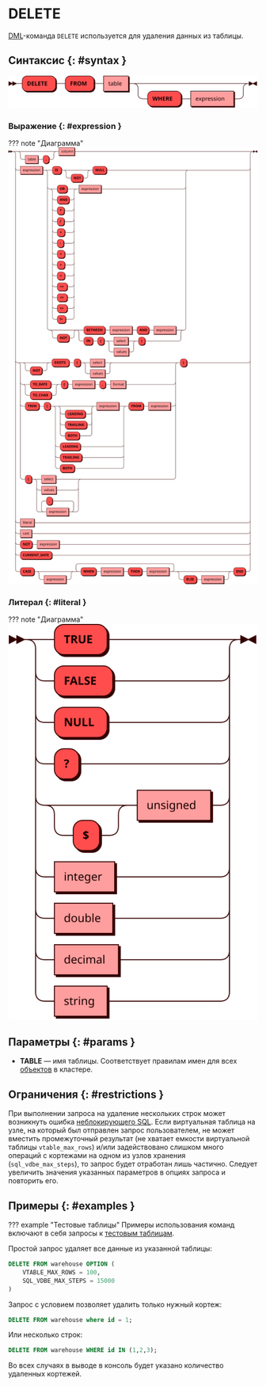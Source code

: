 # DELETE

[DML](dml.md)-команда `DELETE` используется для удаления данных из таблицы.

## Синтаксис {: #syntax }

![Delete](../../images/ebnf/delete.svg)

### Выражение {: #expression }

??? note "Диаграмма"
    ![Expression](../../images/ebnf/expression.svg)

### Литерал {: #literal }

??? note "Диаграмма"
    ![Literal](../../images/ebnf/literal.svg)

## Параметры {: #params }

* **TABLE** — имя таблицы. Соответствует правилам имен для всех [объектов](object.md)
  в кластере.

## Ограничения {: #restrictions }

При выполнении запроса на удаление нескольких строк может возникнуть
ошибка [неблокирующего SQL](non_block.md). Если виртуальная таблица на
узле, на который был отправлен запрос пользователем, не может вместить
промежуточный результат (не хватает емкости виртуальной таблицы
`vtable_max_rows`) и/или задействовано слишком много операций с
кортежами на одном из узлов хранения (`sql_vdbe_max_steps`), то запрос
будет отработан лишь частично. Следует увеличить значения указанных
параметров в опциях запроса и повторить его.

## Примеры {: #examples }

??? example "Тестовые таблицы"
    Примеры использования команд включают в себя запросы к [тестовым
    таблицам](../legend.md).

Простой запрос удаляет все данные из указанной таблицы:

```sql
DELETE FROM warehouse OPTION (
    VTABLE_MAX_ROWS = 100,
    SQL_VDBE_MAX_STEPS = 15000
)
```

Запрос с условием позволяет удалить только нужный кортеж:

```sql
DELETE FROM warehouse where id = 1;
```

Или несколько строк:

```sql
DELETE FROM warehouse WHERE id IN (1,2,3);
```

Во всех случаях в выводе в консоль будет указано количество удаленных кортежей.
